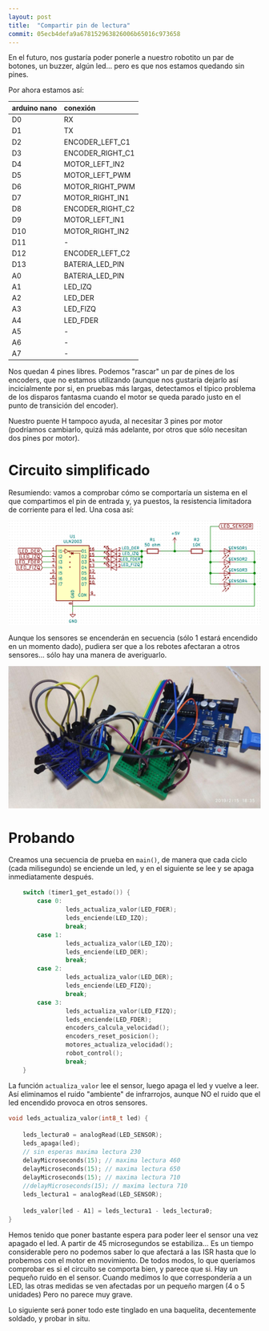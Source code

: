 ```yaml
---
layout: post
title:  "Compartir pin de lectura"
commit: 05ecb4defa9a678152963826006b65016c973658
---
```


En el futuro, nos gustaría poder ponerle a nuestro robotito un par
de botones, un buzzer, algún led... pero es que nos estamos quedando sin
pines.

Por ahora estamos así:

| **arduino nano**       | **conexión** |
|:--------------|:-|
| D0            | RX |
| D1            | TX |
| D2            | ENCODER_LEFT_C1 |
| D3            | ENCODER_RIGHT_C1 |
| D4            | MOTOR_LEFT_IN2 |
| D5            | MOTOR_LEFT_PWM |
| D6            | MOTOR_RIGHT_PWM |
| D7            | MOTOR_RIGHT_IN1 |
| D8            | ENCODER_RIGHT_C2 |
| D9            | MOTOR_LEFT_IN1 |
| D10           | MOTOR_RIGHT_IN2 |
| D11           | - |
| D12           | ENCODER_LEFT_C2 |
| D13           | BATERIA_LED_PIN
| A0            | BATERIA_LED_PIN |
| A1            | LED_IZQ |
| A2            | LED_DER |
| A3            | LED_FIZQ |
| A4            | LED_FDER |
| A5            | - |
| A6            | - |
| A7            | - |


Nos quedan 4 pines libres. Podemos "rascar" un par de pines de los encoders, que no estamos
utilizando (aunque nos gustaría dejarlo así incicialmente por si, en pruebas más largas, detectamos
el típico problema de los disparos fantasma cuando el motor se queda parado justo en el punto
de transición del encoder). 

Nuestro puente H tampoco ayuda, al necesitar 3 pines por motor (podríamos cambiarlo, quizá más
adelante, por otros que sólo necesitan dos pines por motor).

# Circuito simplificado 
Resumiendo: vamos a comprobar cómo se comportaría un sistema en el que compartimos el pin de entrada y,
ya puestos, la resistencia limitadora de corriente para el led. Una cosa así:

![sensor-unico](../assets/2019-02-15-sensor-unico.png)

Aunque los sensores se encenderán en secuencia (sólo 1 estará encendido en un momento dado), pudiera ser
que a los rebotes afectaran a otros sensores... sólo hay una manera de averiguarlo.

![circuito](../assets/2019-02-15-circuito.jpg)


# Probando

Creamos una secuencia de prueba en `main()`, de manera que cada ciclo (cada milisegundo) se enciende un
led, y en el siguiente se lee y se apaga inmediatamente después.

```cpp
    switch (timer1_get_estado()) {
        case 0: 
                leds_actualiza_valor(LED_FDER);
                leds_enciende(LED_IZQ);
                break;
        case 1: 
                leds_actualiza_valor(LED_IZQ);
                leds_enciende(LED_DER);
                break;
        case 2: 
                leds_actualiza_valor(LED_DER);
                leds_enciende(LED_FIZQ);
                break;
        case 3: 
                leds_actualiza_valor(LED_FIZQ);
                leds_enciende(LED_FDER);
                encoders_calcula_velocidad();
                encoders_reset_posicion();
                motores_actualiza_velocidad();
                robot_control();
                break;
    }
```

La función `actualiza_valor` lee el sensor, luego apaga el led y vuelve a leer. Así eliminamos
el ruido "ambiente" de infrarrojos, aunque NO el ruido que el led encendido provoca en otros sensores.

```cpp
void leds_actualiza_valor(int8_t led) {

    leds_lectura0 = analogRead(LED_SENSOR);
    leds_apaga(led);
    // sin esperas maxima lectura 230
    delayMicroseconds(15); // maxima lectura 460
    delayMicroseconds(15); // maxima lectura 650
    delayMicroseconds(15); // maxima lectura 710
    //delayMicroseconds(15); // maxima lectura 710
    leds_lectura1 = analogRead(LED_SENSOR);

    leds_valor[led - A1] = leds_lectura1 - leds_lectura0;
}
```

Hemos tenido que poner bastante espera para poder leer el sensor una vez apagado el led. A partir
de 45 microsegundos se estabiliza... Es un tiempo considerable pero no podemos saber lo que afectará
a las ISR hasta que lo probemos con el motor en movimiento. De todos modos, lo que queríamos comprobar
es si el circuito se comporta bien, y parece que si. Hay un pequeño ruido en el sensor. Cuando medimos
lo que correspondería a un LED, las otras medidas se ven afectadas por un pequeño margen (4 o 5 unidades)
Pero no parece muy grave.

Lo siguiente será poner todo este tinglado en una baquelita, decentemente soldado, y probar in situ.
